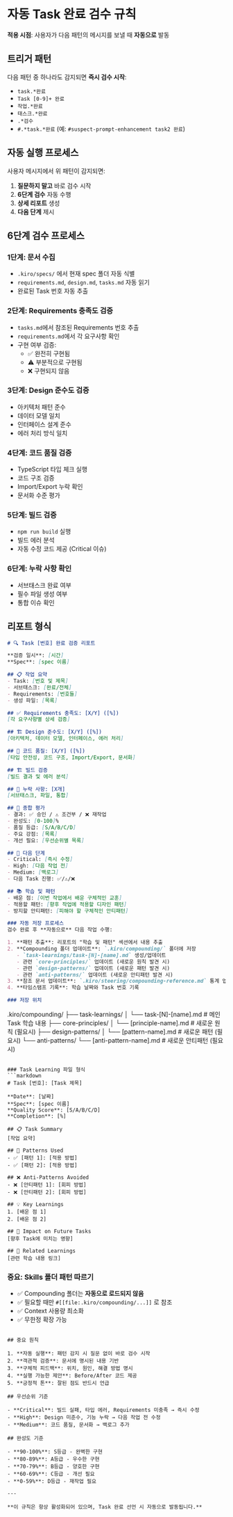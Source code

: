 # 자동 Task 완료 검수 규칙

**적용 시점**: 사용자가 다음 패턴의 메시지를 보낼 때 **자동으로** 발동

## 트리거 패턴

다음 패턴 중 하나라도 감지되면 **즉시 검수 시작**:

- `task.*완료`
- `Task [0-9]+ 완료`
- `작업.*완료`
- `태스크.*완료`
- `.*검수`
- `#.*task.*완료` (예: `#suspect-prompt-enhancement task2 완료`)

## 자동 실행 프로세스

사용자 메시지에서 위 패턴이 감지되면:

1. **질문하지 말고** 바로 검수 시작
2. **6단계 검수** 자동 수행
3. **상세 리포트** 생성
4. **다음 단계** 제시

## 6단계 검수 프로세스

### 1단계: 문서 수집
- `.kiro/specs/` 에서 현재 spec 폴더 자동 식별
- `requirements.md`, `design.md`, `tasks.md` 자동 읽기
- 완료된 Task 번호 자동 추출

### 2단계: Requirements 충족도 검증
- `tasks.md`에서 참조된 Requirements 번호 추출
- `requirements.md`에서 각 요구사항 확인
- 구현 여부 검증:
  - ✅ 완전히 구현됨
  - ⚠️ 부분적으로 구현됨
  - ❌ 구현되지 않음

### 3단계: Design 준수도 검증
- 아키텍처 패턴 준수
- 데이터 모델 일치
- 인터페이스 설계 준수
- 에러 처리 방식 일치

### 4단계: 코드 품질 검증
- TypeScript 타입 체크 실행
- 코드 구조 검증
- Import/Export 누락 확인
- 문서화 수준 평가

### 5단계: 빌드 검증
- `npm run build` 실행
- 빌드 에러 분석
- 자동 수정 코드 제공 (Critical 이슈)

### 6단계: 누락 사항 확인
- 서브태스크 완료 여부
- 필수 파일 생성 여부
- 통합 이슈 확인

## 리포트 형식

```markdown
# 🔍 Task [번호] 완료 검증 리포트

**검증 일시**: [시간]
**Spec**: [spec 이름]

## 📋 작업 요약
- Task: [번호 및 제목]
- 서브태스크: [완료/전체]
- Requirements: [번호들]
- 생성 파일: [목록]

## ✅ Requirements 충족도: [X/Y] ([%])
[각 요구사항별 상세 검증]

## 🏗️ Design 준수도: [X/Y] ([%])
[아키텍처, 데이터 모델, 인터페이스, 에러 처리]

## 🔧 코드 품질: [X/Y] ([%])
[타입 안전성, 코드 구조, Import/Export, 문서화]

## 🏗️ 빌드 검증
[빌드 결과 및 에러 분석]

## 📝 누락 사항: [X개]
[서브태스크, 파일, 통합]

## 🎯 종합 평가
- 결과: ✅ 승인 / ⚠️ 조건부 / ❌ 재작업
- 완성도: [0-100]%
- 품질 등급: [S/A/B/C/D]
- 주요 강점: [목록]
- 개선 필요: [우선순위별 목록]

## 🚀 다음 단계
- Critical: [즉시 수정]
- High: [다음 작업 전]
- Medium: [백로그]
- 다음 Task 진행: ✅/⚠️/❌

## 📚 학습 및 패턴
- 배운 점: [이번 작업에서 배운 구체적인 교훈]
- 적용할 패턴: [향후 작업에 적용할 디자인 패턴]
- 방지할 안티패턴: [피해야 할 구체적인 안티패턴]

### 자동 저장 프로세스
검수 완료 후 **자동으로** 다음 작업 수행:

1. **패턴 추출**: 리포트의 "학습 및 패턴" 섹션에서 내용 추출
2. **Compounding 폴더 업데이트**: `.kiro/compounding/` 폴더에 저장
   - `task-learnings/task-[N]-[name].md` 생성/업데이트
   - 관련 `core-principles/` 업데이트 (새로운 원칙 발견 시)
   - 관련 `design-patterns/` 업데이트 (새로운 패턴 발견 시)
   - 관련 `anti-patterns/` 업데이트 (새로운 안티패턴 발견 시)
3. **참조 문서 업데이트**: `.kiro/steering/compounding-reference.md` 통계 업데이트
4. **타임스탬프 기록**: 학습 날짜와 Task 번호 기록

### 저장 위치
```
.kiro/compounding/
├── task-learnings/
│   └── task-[N]-[name].md          # 메인 Task 학습 내용
├── core-principles/
│   └── [principle-name].md         # 새로운 원칙 (필요시)
├── design-patterns/
│   └── [pattern-name].md           # 새로운 패턴 (필요시)
└── anti-patterns/
    └── [anti-pattern-name].md      # 새로운 안티패턴 (필요시)
```

### Task Learning 파일 형식
```markdown
# Task [번호]: [Task 제목]

**Date**: [날짜]  
**Spec**: [spec 이름]  
**Quality Score**: [S/A/B/C/D]  
**Completion**: [%]

## 📋 Task Summary
[작업 요약]

## 🎯 Patterns Used
- ✅ [패턴 1]: [적용 방법]
- ✅ [패턴 2]: [적용 방법]

## ❌ Anti-Patterns Avoided
- ❌ [안티패턴 1]: [회피 방법]
- ❌ [안티패턴 2]: [회피 방법]

## 💡 Key Learnings
1. [배운 점 1]
2. [배운 점 2]

## 🚀 Impact on Future Tasks
[향후 Task에 미치는 영향]

## 🔗 Related Learnings
[관련 학습 내용 링크]
```

### 중요: Skills 폴더 패턴 따르기
- ✅ Compounding 폴더는 **자동으로 로드되지 않음**
- ✅ 필요할 때만 `#[[file:.kiro/compounding/...]]` 로 참조
- ✅ Context 사용량 최소화
- ✅ 무한정 확장 가능
```

## 중요 원칙

1. **자동 실행**: 패턴 감지 시 질문 없이 바로 검수 시작
2. **객관적 검증**: 문서에 명시된 내용 기반
3. **구체적 피드백**: 위치, 원인, 해결 방법 명시
4. **실행 가능한 제안**: Before/After 코드 제공
5. **긍정적 톤**: 잘된 점도 반드시 언급

## 우선순위 기준

- **Critical**: 빌드 실패, 타입 에러, Requirements 미충족 → 즉시 수정
- **High**: Design 미준수, 기능 누락 → 다음 작업 전 수정
- **Medium**: 코드 품질, 문서화 → 백로그 추가

## 완성도 기준

- **90-100%**: S등급 - 완벽한 구현
- **80-89%**: A등급 - 우수한 구현
- **70-79%**: B등급 - 양호한 구현
- **60-69%**: C등급 - 개선 필요
- **0-59%**: D등급 - 재작업 필요

---

**이 규칙은 항상 활성화되어 있으며, Task 완료 선언 시 자동으로 발동됩니다.**
